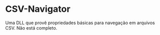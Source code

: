 # CSV-Navigator
Uma DLL que provê propriedades básicas para navegação em arquivos CSV. Não está completo.
